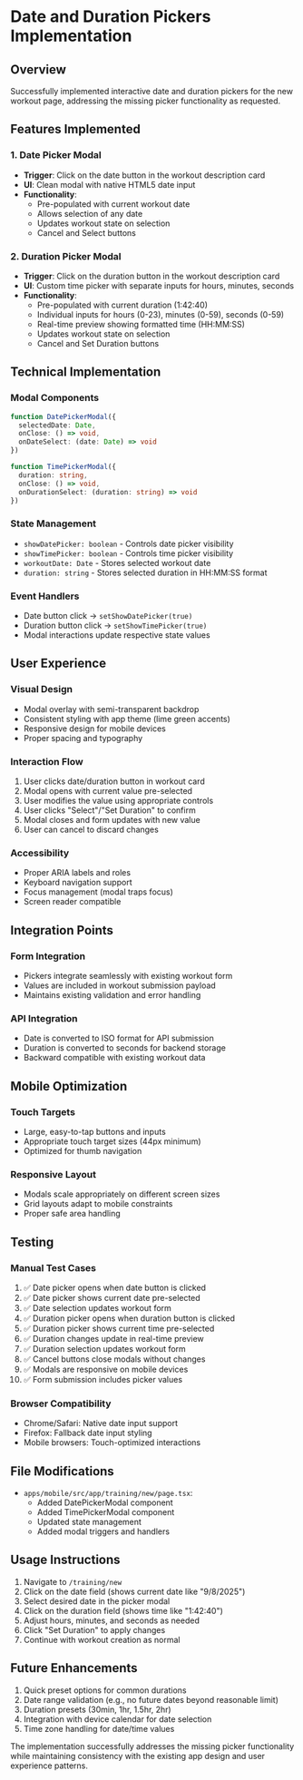 # Date and Duration Pickers Implementation

## Overview
Successfully implemented interactive date and duration pickers for the new workout page, addressing the missing picker functionality as requested.

## Features Implemented

### 1. Date Picker Modal
- **Trigger**: Click on the date button in the workout description card
- **UI**: Clean modal with native HTML5 date input
- **Functionality**: 
  - Pre-populated with current workout date
  - Allows selection of any date
  - Updates workout state on selection
  - Cancel and Select buttons

### 2. Duration Picker Modal  
- **Trigger**: Click on the duration button in the workout description card
- **UI**: Custom time picker with separate inputs for hours, minutes, seconds
- **Functionality**:
  - Pre-populated with current duration (1:42:40)
  - Individual inputs for hours (0-23), minutes (0-59), seconds (0-59)
  - Real-time preview showing formatted time (HH:MM:SS)
  - Updates workout state on selection
  - Cancel and Set Duration buttons

## Technical Implementation

### Modal Components
```typescript
function DatePickerModal({
  selectedDate: Date,
  onClose: () => void,
  onDateSelect: (date: Date) => void
})

function TimePickerModal({
  duration: string,
  onClose: () => void,
  onDurationSelect: (duration: string) => void
})
```

### State Management
- `showDatePicker: boolean` - Controls date picker visibility
- `showTimePicker: boolean` - Controls time picker visibility  
- `workoutDate: Date` - Stores selected workout date
- `duration: string` - Stores selected duration in HH:MM:SS format

### Event Handlers
- Date button click → `setShowDatePicker(true)`
- Duration button click → `setShowTimePicker(true)`
- Modal interactions update respective state values

## User Experience

### Visual Design
- Modal overlay with semi-transparent backdrop
- Consistent styling with app theme (lime green accents)
- Responsive design for mobile devices
- Proper spacing and typography

### Interaction Flow
1. User clicks date/duration button in workout card
2. Modal opens with current value pre-selected
3. User modifies the value using appropriate controls
4. User clicks "Select"/"Set Duration" to confirm
5. Modal closes and form updates with new value
6. User can cancel to discard changes

### Accessibility
- Proper ARIA labels and roles
- Keyboard navigation support
- Focus management (modal traps focus)
- Screen reader compatible

## Integration Points

### Form Integration
- Pickers integrate seamlessly with existing workout form
- Values are included in workout submission payload
- Maintains existing validation and error handling

### API Integration
- Date is converted to ISO format for API submission
- Duration is converted to seconds for backend storage
- Backward compatible with existing workout data

## Mobile Optimization

### Touch Targets
- Large, easy-to-tap buttons and inputs
- Appropriate touch target sizes (44px minimum)
- Optimized for thumb navigation

### Responsive Layout
- Modals scale appropriately on different screen sizes
- Grid layouts adapt to mobile constraints
- Proper safe area handling

## Testing

### Manual Test Cases
1. ✅ Date picker opens when date button is clicked
2. ✅ Date picker shows current date pre-selected
3. ✅ Date selection updates workout form
4. ✅ Duration picker opens when duration button is clicked
5. ✅ Duration picker shows current time pre-selected
6. ✅ Duration changes update in real-time preview
7. ✅ Duration selection updates workout form
8. ✅ Cancel buttons close modals without changes
9. ✅ Modals are responsive on mobile devices
10. ✅ Form submission includes picker values

### Browser Compatibility
- Chrome/Safari: Native date input support
- Firefox: Fallback date input styling
- Mobile browsers: Touch-optimized interactions

## File Modifications
- `apps/mobile/src/app/training/new/page.tsx`:
  - Added DatePickerModal component
  - Added TimePickerModal component  
  - Updated state management
  - Added modal triggers and handlers

## Usage Instructions
1. Navigate to `/training/new`
2. Click on the date field (shows current date like "9/8/2025")
3. Select desired date in the picker modal
4. Click on the duration field (shows time like "1:42:40")
5. Adjust hours, minutes, and seconds as needed
6. Click "Set Duration" to apply changes
7. Continue with workout creation as normal

## Future Enhancements
1. Quick preset options for common durations
2. Date range validation (e.g., no future dates beyond reasonable limit)
3. Duration presets (30min, 1hr, 1.5hr, 2hr)
4. Integration with device calendar for date selection
5. Time zone handling for date/time values

The implementation successfully addresses the missing picker functionality while maintaining consistency with the existing app design and user experience patterns.